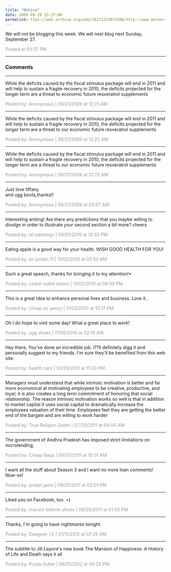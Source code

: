 ```yaml
---
title: "Notice"
date: 2009-09-20 15:37:00
permalink: ttps://web.archive.org/web/20171227071208/http://www.becker-posner-blog.com:80/2009/09/notice.html
---
```

We will not be blogging this week. We will next blog next Sunday, September 27.

<span style="color:#999">Posted at 03:37 PM</span>

<!-- more -->

---

### Comments

---

While the deficits caused by the fiscal stimulus package will end in 2011 and will help to sustain a fragile recovery in 2010, the deficits projected for the longer term are a threat to economic future
resveratrol supplements

<span style="color:#999">Posted by: Anonymous | 09/21/2009 at 12:21 AM</span>

---

While the deficits caused by the fiscal stimulus package will end in 2011 and will help to sustain a fragile recovery in 2010, the deficits projected for the longer term are a threat to our economic future
resveratrol supplements

<span style="color:#999">Posted by: Anonymous | 09/21/2009 at 12:22 AM</span>

---

While the deficits caused by the fiscal stimulus package will end in 2011 and will help to sustain a fragile recovery in 2010, the deficits projected for the longer term are a threat to our economic future
resveratrol supplements

<span style="color:#999">Posted by: Anonymous | 09/21/2009 at 12:25 AM</span>

---

Just love 
tiffany  
and 
ugg boots,thanks!!

<span style="color:#999">Posted by: Anonymous | 09/21/2009 at 03:57 AM</span>

---

Interesting writing! Are there any predictions that you maybe willing to divulge in order to illustrate your second section a bit more? cheers

<span style="color:#999">Posted by: oil paintings | 09/01/2010 at 10:32 PM</span>

---

Eating apple is a good way for your health. WISH GOOD HEALTH FOR YOU!

<span style="color:#999">Posted by: air jordan 11 | 11/02/2010 at 05:50 AM</span>

---

Such a great speech, thanks for bringing it to my attention!*

<span style="color:#999">Posted by: coach outlet stores | 11/02/2010 at 09:39 PM</span>

---

This is a great idea to enhance personal lives and business. Love it..


<span style="color:#999">Posted by: cheap air yeezy | 11/03/2010 at 10:17 PM</span>

---

Oh I do hope to visit some day! What a great place to work!

<span style="color:#999">Posted by: ugg shoes | 11/06/2010 at 02:19 AM</span>

---

Hey there, You've done an incredible job. I??ll definitely digg it and personally suggest to my friends. I'm sure they'll be benefited from this web site.

<span style="color:#999">Posted by: health care | 03/29/2011 at 11:20 PM</span>

---

Managers must understand that while intrinsic motivation is better and far more economical at motivating employees to be creative, productive, and loyal; it is also creates a long term commitment of honoring that social relationship. The reason intrinsic motivation works so well is that in addition to market capital it uses social capital to dramatically increase the employees valuation of their time. Employees feel they are getting the better end of the bargain and are willing to work harder

<span style="color:#999">Posted by: True Religion Outlet | 07/20/2011 at 04:00 AM</span>

---

The government of Andhra Pradesh has imposed strict limitations on microlending, 

<span style="color:#999">Posted by: Cheap Bags | 09/07/2011 at 10:01 AM</span>

---

I want all the stuff about Season 3 and I want no more loan comments! Now-se!

<span style="color:#999">Posted by: jordan jams | 09/25/2011 at 02:01 PM</span>

---

Liked you on Facebook, too. =)

<span style="color:#999">Posted by: manolo blahnik shoes | 09/28/2011 at 01:20 PM</span>

---

Thanks, I'm going to have nightmares tonight.

<span style="color:#999">Posted by: Designer LV | 01/11/2012 at 07:26 AM</span>

---

The subtitle to Jill Lepore's new book The Mansion of Happiness: A History of Life and Death says it all

<span style="color:#999">Posted by: Prada Outlet | 08/10/2012 at 08:24 PM</span>